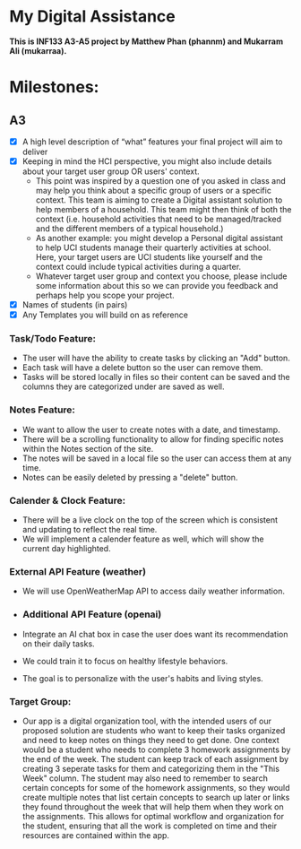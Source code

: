 # My Digital Assistance

**This is INF133 A3-A5 project by Matthew Phan (phannm) and Mukarram Ali (mukarraa).**

# Milestones:

## A3

- [x] A high level description of “what” features your final project will aim to deliver
- [x] Keeping in mind the HCI perspective, you might also include details about your target user group OR users' context.
    * This point was inspired by a question one of you asked in class and may help you think about a specific group of users or a specific context. This team is aiming to create a Digital assistant solution to help members of a household. This team might then think of both the context (i.e. household activities that need to be managed/tracked and the different members of a typical household.)
    * As another example: you might develop a Personal digital assistant to help UCI students manage their quarterly activities at school. Here, your target users are UCI students like yourself and the context could include typical activities during a quarter. 
    * Whatever target user group and context you choose, please include some information about this so we can provide you feedback and perhaps help you scope your project. 
- [x] Names of students (in pairs)
- [x] Any Templates you will build on as reference

### Task/Todo Feature:
- The user will have the ability to create tasks by clicking an "Add" button.
- Each task will have a delete button so the user can remove them.
- Tasks will be stored locally in files so their content can be saved and the columns they are categorized under are saved as well.

### Notes Feature:
- We want to allow the user to create notes with a date, and timestamp. 
- There will be a scrolling functionality to allow for finding specific notes within the Notes section of the site.
- The notes will be saved in a local file so the user can access them at any time. 
- Notes can be easily deleted by pressing a "delete" button.

### Calender & Clock Feature:
- There will be a live clock on the top of the screen which is consistent and updating to reflect the real time. 
- We will implement a calender feature as well, which will show the current day highlighted. 

### External API Feature (weather)
- We will use OpenWeatherMap API to access daily weather information.

- ### Additional API Feature (openai)
- Integrate an AI chat box in case the user does want its recommendation on their daily tasks.
- We could train it to focus on healthy lifestyle behaviors.
- The goal is to personalize with the user's habits and living styles.

### Target Group:
- Our app is a digital organization tool, with the intended users of our proposed solution are students who want to keep their tasks organized and need to keep notes on things they need to get done. One context would be a student who needs to complete 3 homework assignments by the end of the week. The student can keep track of each assignment by creating 3 seperate tasks for them and categorizing them in the "This Week" column. The student may also need to remember to search certain concepts for some of the homework assignments, so they would create multiple notes that list certain concepts to search up later or links they found throughout the week that will help them when they work on the assignments. This allows for optimal workflow and organization for the student, ensuring that all the work is completed on time and their resources are contained within the app.
